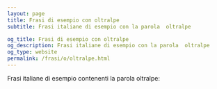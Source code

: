 ```yaml
---
layout: page
title: Frasi di esempio con oltralpe 
subtitle: Frasi italiane di esempio con la parola  oltralpe

og_title: Frasi di esempio con oltralpe 
og_description: Frasi italiane di esempio con la parola  oltralpe
og_type: website
permalink: /frasi/o/oltralpe.html
---
```


Frasi italiane di esempio contenenti la parola oltralpe:


